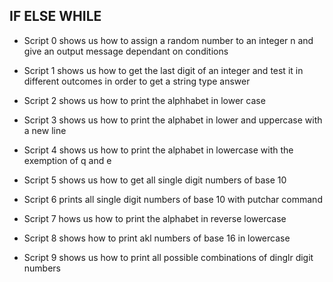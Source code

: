 ## IF ELSE WHILE

* Script 0 shows us how to assign a random number to an integer n and give an output message dependant on conditions

* Script 1 shows us how to get the last digit of an integer and test it in different outcomes in order to get a string type answer

* Script 2 shows us how to print the alphhabet in lower case

* Script 3 shows us how to print the alphabet in lower and uppercase with a new line

* Script 4 shows us how to print the alphabet in lowercase with the exemption of q and e

* Script 5 shows us how to get all single digit numbers of base 10

* Script 6 prints all single digit numbers of base 10 with putchar command

* Script 7 hows us how to print the alphabet in reverse lowercase

* Script 8 shows how to print akl numbers of base 16 in lowercase

* Script 9 shows us how to print all possible combinations of dinglr digit numbers    
